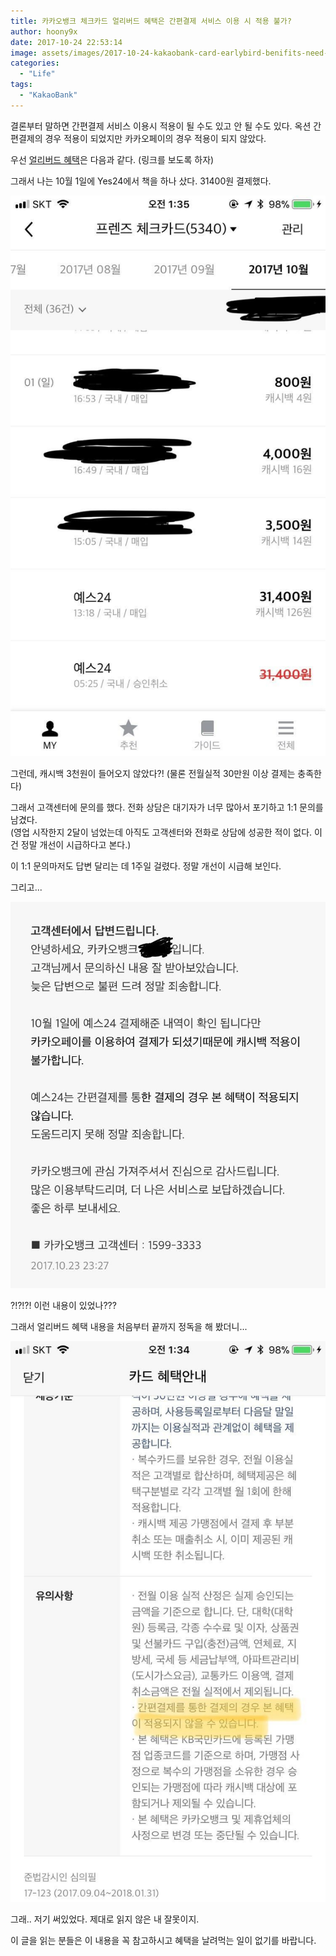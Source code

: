 ```yaml
---
title: 카카오뱅크 체크카드 얼리버드 혜택은 간편결제 서비스 이용 시 적용 불가?
author: hoony9x
date: 2017-10-24 22:53:14
image: assets/images/2017-10-24-kakaobank-card-earlybird-benifits-need-to-know/IMG_1036.jpeg
categories:
  - "Life"
tags:
  - "KakaoBank"
---
```


결론부터 말하면 간편결제 서비스 이용시 적용이 될 수도 있고 안 될 수도 있다. 옥션 간편결제의 경우 적용이 되었지만 카카오페이의 경우 적용이 되지 않았다.

우선 [얼리버드 혜택](http://kakaobank-official.tistory.com/28)은 다음과 같다. (링크를 보도록 하자)

그래서 나는 10월 1일에 Yes24에서 책을 하나 샀다. 31400원 결제했다.

![카카오뱅크 화면 - 1](/assets/images/2017-10-24-kakaobank-card-earlybird-benifits-need-to-know/IMG_0959.jpg)

그런데, 캐시백 3천원이 들어오지 않았다?! (물론 전월실적 30만원 이상 결제는 충족한다)

그래서 고객센터에 문의를 했다. 전화 상담은 대기자가 너무 많아서 포기하고 1:1 문의를 남겼다.  
(영업 시작한지 2달이 넘었는데 아직도 고객센터와 전화로 상담에 성공한 적이 없다. 이건 정말 개선이 시급하다고 본다.)

이 1:1 문의마저도 답변 달리는 데 1주일 걸렸다. 정말 개선이 시급해 보인다.

그리고...

![카카오뱅크 화면 - 2](/assets/images/2017-10-24-kakaobank-card-earlybird-benifits-need-to-know/IMG_0951.jpg)

?!?!?! 이런 내용이 있었나???

그래서 얼리버드 혜택 내용을 처음부터 끝까지 정독을 해 봤더니...

![카카오뱅크 화면 - 3](/assets/images/2017-10-24-kakaobank-card-earlybird-benifits-need-to-know/IMG_0958.jpg)

그래.. 저기 써있었다. 제대로 읽지 않은 내 잘못이지.

이 글을 읽는 분들은 이 내용을 꼭 참고하시고 혜택을 날려먹는 일이 없기를 바랍니다.
